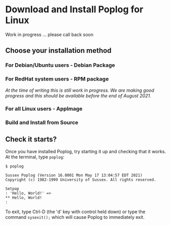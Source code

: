 # Download and Install Poplog for Linux

Work in progress ... please call back soon

## Choose your installation method



### For Debian/Ubuntu users - Debian Package



### For RedHat system users - RPM package

_At the time of writing this is still work in progress. We are making good progress and this should be available before the end of August 2021._

### For all Linux users - AppImage

### Build and Install from Source




## Check it starts?

Once you have installed Poplog, try starting it up and checking that it works. At the terminal, type `poplog`:
```
$ poplog

Sussex Poplog (Version 16.0001 Mon May 17 13:04:57 EDT 2021)
Copyright (c) 1982-1999 University of Sussex. All rights reserved.

Setpop
: 'Hello, World!' =>                                  
** Hello, World! 
: 
```

To exit, type Ctrl-D (the 'd' key with control held down) or type the command `sysexit();` which will cause Poplog to immediately exit.
